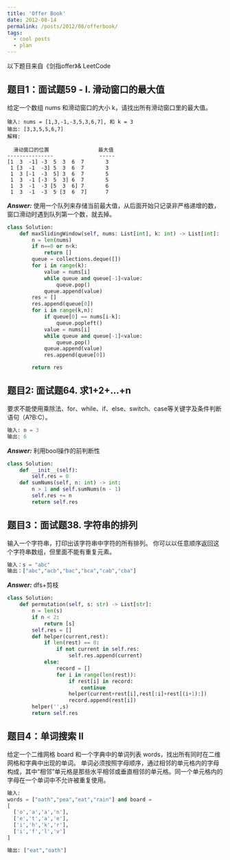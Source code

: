 ```yaml
---
title: 'Offer Book'
date: 2012-08-14
permalink: /posts/2012/08/offerbook/
tags:
  - cool posts
  - plan
---
```


以下题目来自《剑指offer》& LeetCode

## 题目1：面试题59 - I. 滑动窗口的最大值
给定一个数组 nums 和滑动窗口的大小 k，请找出所有滑动窗口里的最大值。
```
输入: nums = [1,3,-1,-3,5,3,6,7], 和 k = 3
输出: [3,3,5,5,6,7] 
解释: 

  滑动窗口的位置                最大值
---------------               -----
[1  3  -1] -3  5  3  6  7       3
 1 [3  -1  -3] 5  3  6  7       3
 1  3 [-1  -3  5] 3  6  7       5
 1  3  -1 [-3  5  3] 6  7       5
 1  3  -1  -3 [5  3  6] 7       6
 1  3  -1  -3  5 [3  6  7]      7

```

***Answer:*** 使用一个队列来存储当前最大值，从后面开始只记录非严格递增的数，窗口滑动时遇到队列第一个数，就去掉。
```py
class Solution:
    def maxSlidingWindow(self, nums: List[int], k: int) -> List[int]:
        n = len(nums)
        if n==0 or n<k:
            return []
        queue = collections.deque([])
        for i in range(k):
            value = nums[i]
            while queue and queue[-1]<value:
                queue.pop()
            queue.append(value)
        res = []
        res.append(queue[0])
        for i in range(k,n):
            if queue[0] == nums[i-k]:
                queue.popleft()
            value = nums[i]
            while queue and queue[-1]<value:
                queue.pop()
            queue.append(value)
            res.append(queue[0])

        return res
```

## 题目2: 面试题64. 求1+2+…+n
要求不能使用乘除法、for、while、if、else、switch、case等关键字及条件判断语句（A?B:C）。
```py
输入: n = 3
输出: 6
```

***Answer:*** 利用bool操作的前判断性
```py
class Solution:
    def __init__(self):
        self.res = 0
    def sumNums(self, n: int) -> int:
        n > 1 and self.sumNums(n - 1)
        self.res += n
        return self.res
```

## 题目3：面试题38. 字符串的排列
输入一个字符串，打印出该字符串中字符的所有排列。
你可以以任意顺序返回这个字符串数组，但里面不能有重复元素。
```py
输入：s = "abc"
输出：["abc","acb","bac","bca","cab","cba"]
```
***Answer:*** dfs+剪枝
```py
class Solution:
    def permutation(self, s: str) -> List[str]:
        n = len(s)
        if n < 2:
            return [s]
        self.res = []
        def helper(current,rest):
            if len(rest) == 0:
                if not current in self.res:
                    self.res.append(current)
            else:
                record = []
                for i in range(len(rest)):
                    if rest[i] in record:
                        continue
                    helper(current+rest[i],rest[:i]+rest[(i+1):])
                    record.append(rest[i])
        helper('',s)
        return self.res
```

## 题目4：单词搜索 II
给定一个二维网格 board 和一个字典中的单词列表 words，找出所有同时在二维网格和字典中出现的单词。
单词必须按照字母顺序，通过相邻的单元格内的字母构成，其中“相邻”单元格是那些水平相邻或垂直相邻的单元格。同一个单元格内的字母在一个单词中不允许被重复使用。
```py
输入: 
words = ["oath","pea","eat","rain"] and board =
[
  ['o','a','a','n'],
  ['e','t','a','e'],
  ['i','h','k','r'],
  ['i','f','l','v']
]

输出: ["eat","oath"]
```


